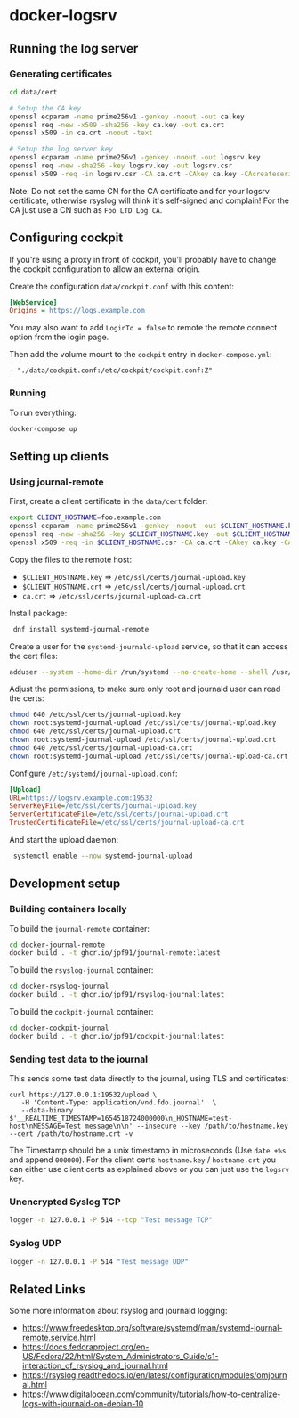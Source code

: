 # docker-logsrv

## Running the log server

### Generating certificates

```bash
cd data/cert

# Setup the CA key
openssl ecparam -name prime256v1 -genkey -noout -out ca.key
openssl req -new -x509 -sha256 -key ca.key -out ca.crt
openssl x509 -in ca.crt -noout -text

# Setup the log server key
openssl ecparam -name prime256v1 -genkey -noout -out logsrv.key
openssl req -new -sha256 -key logsrv.key -out logsrv.csr
openssl x509 -req -in logsrv.csr -CA ca.crt -CAkey ca.key -CAcreateserial -out logsrv.crt -sha256
```

Note: Do not set the same CN for the CA certificate and for your logsrv certificate, otherwise rsyslog will think
it's self-signed and complain! For the CA just use a CN such as `Foo LTD Log CA`.

## Configuring cockpit

If you're using a proxy in front of cockpit, you'll probably have to change the cockpit configuration
to allow an external origin.

Create the configuration `data/cockpit.conf` with this content:

```ini
[WebService]
Origins = https://logs.example.com
```
You may also want to add `LoginTo = false` to remote the remote connect option from the login page.

Then add the volume mount to the `cockpit` entry in `docker-compose.yml`:

```
- "./data/cockpit.conf:/etc/cockpit/cockpit.conf:Z"
```

### Running

To run everything:

```bash
docker-compose up
```

## Setting up clients

### Using journal-remote

First, create a client certificate in the `data/cert` folder:

```bash
export CLIENT_HOSTNAME=foo.example.com
openssl ecparam -name prime256v1 -genkey -noout -out $CLIENT_HOSTNAME.key
openssl req -new -sha256 -key $CLIENT_HOSTNAME.key -out $CLIENT_HOSTNAME.csr
openssl x509 -req -in $CLIENT_HOSTNAME.csr -CA ca.crt -CAkey ca.key -CAcreateserial -out $CLIENT_HOSTNAME.crt -sha256
```

Copy the files to the remote host:
* `$CLIENT_HOSTNAME.key` => `/etc/ssl/certs/journal-upload.key`
* `$CLIENT_HOSTNAME.crt` => `/etc/ssl/certs/journal-upload.crt`
* `ca.crt` => `/etc/ssl/certs/journal-upload-ca.crt`

Install package:
```bash
 dnf install systemd-journal-remote
 ```

Create a user for the `systemd-journald-upload` service, so that it can access the cert files:
```bash
adduser --system --home-dir /run/systemd --no-create-home --shell /usr/sbin/nologin --user-group systemd-journal-upload
```

Adjust the permissions, to make sure only root and journald user can read the certs:
```bash
chmod 640 /etc/ssl/certs/journal-upload.key
chown root:systemd-journal-upload /etc/ssl/certs/journal-upload.key
chmod 640 /etc/ssl/certs/journal-upload.crt
chown root:systemd-journal-upload /etc/ssl/certs/journal-upload.crt
chmod 640 /etc/ssl/certs/journal-upload-ca.crt
chown root:systemd-journal-upload /etc/ssl/certs/journal-upload-ca.crt
```

Configure `/etc/systemd/journal-upload.conf`:
```ini
[Upload]
URL=https://logsrv.example.com:19532
ServerKeyFile=/etc/ssl/certs/journal-upload.key
ServerCertificateFile=/etc/ssl/certs/journal-upload.crt
TrustedCertificateFile=/etc/ssl/certs/journal-upload-ca.crt
```

And start the upload daemon:
```bash
 systemctl enable --now systemd-journal-upload
```

## Development setup

### Building containers locally

To build the `journal-remote` container:

```bash
cd docker-journal-remote
docker build . -t ghcr.io/jpf91/journal-remote:latest
```

To build the `rsyslog-journal` container:

```bash
cd docker-rsyslog-journal
docker build . -t ghcr.io/jpf91/rsyslog-journal:latest
```

To build the `cockpit-journal` container:

```bash
cd docker-cockpit-journal
docker build . -t ghcr.io/jpf91/cockpit-journal:latest
```

### Sending test data to the journal

This sends some test data directly to the journal, using TLS and certificates:

```
curl https://127.0.0.1:19532/upload \
   -H 'Content-Type: application/vnd.fdo.journal'  \
   --data-binary $'__REALTIME_TIMESTAMP=1654518724000000\n_HOSTNAME=test-host\nMESSAGE=Test message\n\n' --insecure --key /path/to/hostname.key --cert /path/to/hostname.crt -v
```

The Timestamp should be a unix timestamp in microseconds (Use `date +%s` and append `000000`). For the client certs `hostname.key` / `hostname.crt` you can either use client certs as explained above or you can just use the `logsrv` key.

### Unencrypted Syslog TCP

```bash
logger -n 127.0.0.1 -P 514 --tcp "Test message TCP"
```

### Syslog UDP

```bash
logger -n 127.0.0.1 -P 514 "Test message UDP"
```

## Related Links

Some more information about rsyslog and journald logging:

* https://www.freedesktop.org/software/systemd/man/systemd-journal-remote.service.html
* https://docs.fedoraproject.org/en-US/Fedora/22/html/System_Administrators_Guide/s1-interaction_of_rsyslog_and_journal.html
* https://rsyslog.readthedocs.io/en/latest/configuration/modules/omjournal.html
* https://www.digitalocean.com/community/tutorials/how-to-centralize-logs-with-journald-on-debian-10
